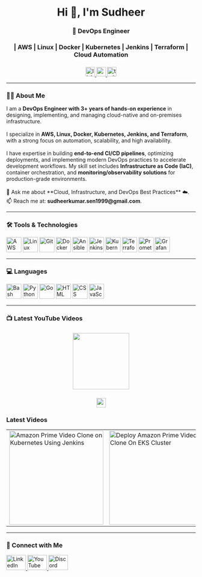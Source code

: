 <h1 align="center">Hi 👋, I'm Sudheer</h1>

###

<h3 align="center">🚀 DevOps Engineer </h3>
<h3 align="center"> | AWS | Linux | Docker | Kubernetes | Jenkins | Terraform | Cloud Automation</h3>

###

<div align="center">
  <a href="https://www.linkedin.com/in/sudheer-sen/" target="_blank">
    <img src="https://img.shields.io/static/v1?message=LinkedIn&logo=linkedin&label=&color=0077B5&logoColor=white&labelColor=&style=for-the-badge" height="25" alt="linkedin logo" />
  </a>
  <a href="https://www.youtube.com/@SenDevOps" target="_blank">
    <img src="https://img.shields.io/static/v1?message=Youtube&logo=youtube&label=&color=FF0000&logoColor=white&labelColor=&style=for-the-badge" height="25" alt="youtube logo" />
  </a>
  <a href="https://x.com/sudheersen17" target="_blank">
    <img src="https://img.shields.io/static/v1?message=Twitter&logo=twitter&label=&color=1DA1F2&logoColor=white&labelColor=&style=for-the-badge" height="25" alt="twitter logo" />
  </a>
</div>

---

<h3 align="left">👨‍💻 About Me</h3>

<p align="left">
I am a <strong>DevOps Engineer with 3+ years of hands-on experience</strong> in designing, implementing, and managing cloud-native and on-premises infrastructure.  
<br><br>
I specialize in <strong>AWS, Linux, Docker, Kubernetes, Jenkins, and Terraform</strong>, with a strong focus on automation, scalability, and high availability.  
<br><br>
I have expertise in building <strong>end-to-end CI/CD pipelines</strong>, optimizing deployments, and implementing modern DevOps practices to accelerate development workflows. My skill set includes <strong>Infrastructure as Code (IaC)</strong>, container orchestration, and <strong>monitoring/observability solutions</strong> for production-grade environments.  
<br><br>
💬 Ask me about **Cloud, Infrastructure, and DevOps Best Practices** ☁️.
<br>
📫 Reach me at: <strong>sudheerkumar.sen1999@gmail.com</strong>.
</p>


---

<h3 align="left">🛠 Tools & Technologies</h3>

<div align="left">
  <img src="https://skillicons.dev/icons?i=aws" height="40" alt="AWS" />
  <img src="https://cdn.jsdelivr.net/gh/devicons/devicon/icons/linux/linux-original.svg" height="40" alt="Linux" />
  <img src="https://cdn.jsdelivr.net/gh/devicons/devicon/icons/git/git-original.svg" height="40" alt="Git" />
  <img src="https://cdn.jsdelivr.net/gh/devicons/devicon/icons/docker/docker-original.svg" height="40" alt="Docker" />
  <img src="https://cdn.jsdelivr.net/gh/devicons/devicon/icons/ansible/ansible-original.svg" height="40" alt="Ansible" />
  <img src="https://skillicons.dev/icons?i=jenkins" height="40" alt="Jenkins" />
  <img src="https://skillicons.dev/icons?i=kubernetes" height="40" alt="Kubernetes" />
  <img src="https://cdn.jsdelivr.net/gh/devicons/devicon/icons/terraform/terraform-original.svg" height="40" alt="Terraform" />
  <img src="https://skillicons.dev/icons?i=prometheus" height="40" alt="Prometheus" />
  <img src="https://cdn.jsdelivr.net/gh/devicons/devicon/icons/grafana/grafana-original.svg" height="40" alt="Grafana" />
</div>

---

<h3 align="left">💻 Languages</h3>

<div align="left">
  <img src="https://skillicons.dev/icons?i=bash" height="40" alt="Bash" />
  <img src="https://skillicons.dev/icons?i=py" height="40" alt="Python" />
  <img src="https://skillicons.dev/icons?i=go" height="40" alt="Go" />
  <img src="https://skillicons.dev/icons?i=html" height="40" alt="HTML" />
  <img src="https://skillicons.dev/icons?i=css" height="40" alt="CSS" />
  <img src="https://cdn.simpleicons.org/javascript/F7DF1E" height="40" alt="JavaScript" />
</div>

---

<h3 align="left">📺 Latest YouTube Videos</h3>

###

<div align="center">
  <img height="150" src="https://yt3.googleusercontent.com/VJWiN8Idt5ZNTaqvFWxkU7vXLbqzHWUi-y-b3oD8UGcFhFreKxIUV1F544qBwoE339e53d_Azw=w1707-fcrop64=1,00005a57ffffa5a8-k-c0xffffffff-no-nd-rj"  />
</div>

###

<div align="center">
  <a href="https://www.youtube.com/@SenDevOps" target="_blank">
    <img src="https://img.shields.io/static/v1?message=Youtube&logo=youtube&label=&color=FF0000&logoColor=white&labelColor=&style=for-the-badge" height="25" alt="youtube logo" />
  </a>
</div>

### Latest Videos
<table>
  <tr>
    <td>
      <a href="https://youtu.be/RDiza4DcGs8?si=w1Y_xL1NBj6eeWgc" target="_blank">
        <img src="https://ytcards.demolab.com/?id=RDiza4DcGs8&title=Amazon+Prime+Video+Clone+on+Kubernetes+Using+Jenkins&lang=en&background_color=%230d1117&title_color=%23ffffff&stats_color=%23dedede&width=250&border_radius=5" alt="Amazon Prime Video Clone on Kubernetes Using Jenkins" width="250">
      </a>
    </td>
    <td>
      <a href="https://www.youtube.com/watch?v=DACa2_JmVhE&t=598s" target="_blank">
        <img src="https://ytcards.demolab.com/?id=ZzNP0P35Kio&title=Deploy+Amazon+Prime+Video+Clone+On+EKS+Cluster&lang=en&background_color=%230d1117&title_color=%23ffffff&stats_color=%23dedede&width=250&border_radius=5" alt="Deploy Amazon Prime Video Clone On EKS Cluster" width="250">
      </a>
    </td>
    <td>
      <a href="https://www.youtube.com/watch?v=ZzNP0P35Kio&t=1094s" target="_blank">
        <img src="https://ytcards.demolab.com/?id=JIkr2VoY960&title=Deploy+Amazon+Prime+Video+Clone+On+Kind+Cluster&lang=en&background_color=%230d1117&title_color=%23ffffff&stats_color=%23dedede&width=250&border_radius=5" alt="Deploy Amazon Prime Video Clone On Kind Cluster" width="250">
      </a>
    </td>
    <td>
      <a href="https://www.youtube.com/watch?v=_FH2j3GB8PA&t=83s" target="_blank">
        <img src="https://ytcards.demolab.com/?id=_FH2j3GB8PA&title=Deploy+Amazon+Prime+Video+Clone+On+EKS+Cluster&lang=en&background_color=%230d1117&title_color=%23ffffff&stats_color=%23dedede&width=250&border_radius=5" alt="Deploy Amazon Prime Video Clone On EKS Cluster" width="250">
      </a>
    </td>
  </tr>
</table>

---

<h3 align="left">🤝 Connect with Me</h3>

<div align="left">
  <a href="https://www.linkedin.com/in/sudheer-sen/" target="_blank">
    <img src="https://raw.githubusercontent.com/maurodesouza/profile-readme-generator/master/src/assets/icons/social/linkedin/default.svg" width="52" height="40" alt="LinkedIn logo" />
  </a>
  <a href="https://www.youtube.com/@SenDevOps" target="_blank">
    <img src="https://raw.githubusercontent.com/maurodesouza/profile-readme-generator/master/src/assets/icons/social/youtube/default.svg" width="52" height="40" alt="YouTube logo" />
  </a>
  <a href="https://discord.gg/cm4GWRvN" target="_blank">
    <img src="https://raw.githubusercontent.com/maurodesouza/profile-readme-generator/master/src/assets/icons/social/discord/default.svg" width="52" height="40" alt="Discord logo" />
  </a>
</div>
